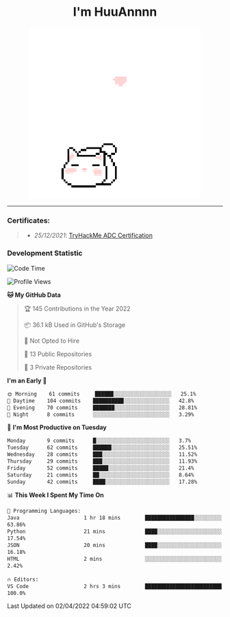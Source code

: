 <h1 align='center'>I'm HuuAnnnn</h1>
<p align="center">
 <img src="cat_intro.gif" />
</p>

___

### Certificates:
>- *25/12/2021*: [TryHackMe ADC Certification](https://tryhackme-certificates.s3-eu-west-1.amazonaws.com/THM-HKVVJOIWJA.png)


### Development Statistic

<!--START_SECTION:waka-->
![Code Time](http://img.shields.io/badge/Code%20Time-18%20hrs%2054%20mins-blue)

![Profile Views](http://img.shields.io/badge/Profile%20Views-650-blue)

**🐱 My GitHub Data** 

> 🏆 145 Contributions in the Year 2022
 > 
> 📦 36.1 kB Used in GitHub's Storage 
 > 
> 🚫 Not Opted to Hire
 > 
> 📜 13 Public Repositories 
 > 
> 🔑 3 Private Repositories  
 > 
**I'm an Early 🐤** 

```text
🌞 Morning    61 commits     ██████░░░░░░░░░░░░░░░░░░░   25.1% 
🌆 Daytime    104 commits    ██████████░░░░░░░░░░░░░░░   42.8% 
🌃 Evening    70 commits     ███████░░░░░░░░░░░░░░░░░░   28.81% 
🌙 Night      8 commits      ░░░░░░░░░░░░░░░░░░░░░░░░░   3.29%

```
📅 **I'm Most Productive on Tuesday** 

```text
Monday       9 commits      █░░░░░░░░░░░░░░░░░░░░░░░░   3.7% 
Tuesday      62 commits     ██████░░░░░░░░░░░░░░░░░░░   25.51% 
Wednesday    28 commits     ███░░░░░░░░░░░░░░░░░░░░░░   11.52% 
Thursday     29 commits     ███░░░░░░░░░░░░░░░░░░░░░░   11.93% 
Friday       52 commits     █████░░░░░░░░░░░░░░░░░░░░   21.4% 
Saturday     21 commits     ██░░░░░░░░░░░░░░░░░░░░░░░   8.64% 
Sunday       42 commits     ████░░░░░░░░░░░░░░░░░░░░░   17.28%

```


📊 **This Week I Spent My Time On** 

```text
💬 Programming Languages: 
Java                     1 hr 18 mins        ████████████████░░░░░░░░░   63.86% 
Python                   21 mins             ████░░░░░░░░░░░░░░░░░░░░░   17.54% 
JSON                     20 mins             ████░░░░░░░░░░░░░░░░░░░░░   16.18% 
HTML                     2 mins              ░░░░░░░░░░░░░░░░░░░░░░░░░   2.42%

🔥 Editors: 
VS Code                  2 hrs 3 mins        █████████████████████████   100.0%

```


 Last Updated on 02/04/2022 04:59:02 UTC
<!--END_SECTION:waka-->
